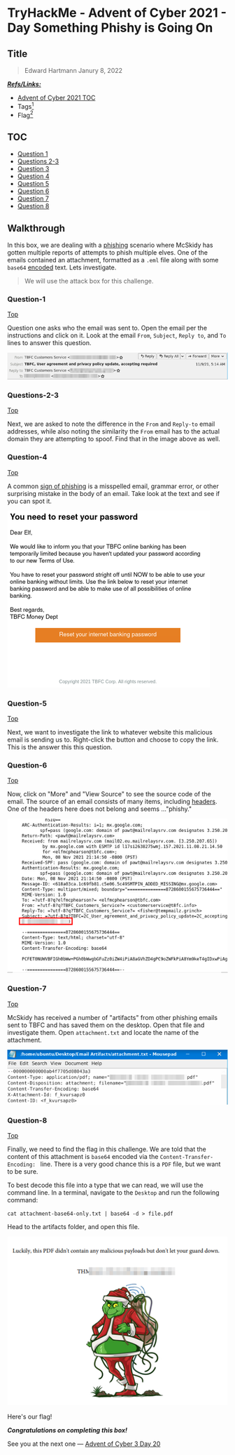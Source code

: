 # TryHackMe - Advent of Cyber 2021 - Day Something Phishy is Going On
## Title
> Edward Hartmann
> Janury 8, 2022

***<u>Refs/Links:</u>***
- [Advent of Cyber 2021 TOC](Advent%20of%20Cyber%20Table%20of%20Contents.md)  
-  Tags[^1]
-  Flag[^2]

[^1]: #phishing #socialengineering #blue #ir #encoding 
[^2]: *Question 1:* `elfmcphearson@tbfc.com`  
					*Question 2:* `customerservice@t8fc.info`  
					*Question 3:* `fisher@tempmailz.grinch`  
					*Question 4:* `stright`  
					*Question 5:* `https://89xgwsnmo5.grinch/out/fishing/` 
					*Question 6:* `X-GrinchPhish: >;^)`  
					*Question 7:* `password-reset-instructions.pdf`  
					*Question 8:* ` `  

## TOC
- [Question 1](#Question-1)
- [Questions 2-3](#Questions-2-3)
- [Question 3](#Question-3)
- [Question 4](#Question-4)
- [Question 5](#Question-5)
- [Question 6](#Question-6)
- [Question 7](#Question-7)
- [Question 8](#Question-8)

## Walkthrough
In this box, we are dealing with a [phishing](../../../knowledge-base/concepts/phishing.md) scenario where McSkidy has gotten multiple reports of attempts to phish multiple elves. One of the emails contained an attachment, formatted as a `.eml` file along with some `base64` [encoded](../../../knowledge-base/concepts/encoding_decoding.md) text. Lets investigate. 

> We will use the attack box for this challenge.

### Question-1
[Top](#TOC)

Question one asks who the email was sent to. Open the email per the instructions and click on it. Look at the email `From`, `Subject`, `Reply to`, and `To` lines to answer this question. 

![Email Information](AoC-2021_Photos/Day_19/01_AoC_Day_19_01-08-22-Sent-To.png)

### Questions-2-3
[Top](#TOC)

Next, we are asked to note the difference in the `From` and `Reply-to` email addresses, while also noting the similarity the `From` email has to the actual domain they are attempting to spoof. Find that in the image above as well. 

### Question-4
[Top](#TOC)

A common [sign of phishing](../../../knowledge-base/concepts/phishing.md#Signs) is a misspelled email, grammar error, or other surprising mistake in the body of an email. Take look at the text and see if you can spot it. 

![Email Body](AoC-2021_Photos/Day_19/02_AoC_Day_19_01-08-22-Email-Body.png)

### Question-5
[Top](#TOC)

Next, we want to investigate the link to whatever website this malicious email is sending us to. Right-click the button and choose to copy the link. This is the answer this this question. 

### Question-6
[Top](#TOC)

Now, click on "More" and "View Source" to see the source code of the email. The source of an email consists of many items, including [headers](../../../knowledge-base/concepts/phishing.md#Headers). One of the headers here does not belong and seems ..."phishy."

![Unusual Header](AoC-2021_Photos/Day_19/03_AoC_Day_19_01-08-22-Unusual-Header.png)

### Question-7
[Top](#TOC)

McSkidy has received a number of "artifacts" from other phishing emails sent to TBFC and has saved them on the desktop. Open that file and investigate them. Open `attachment.txt` and locate the name of the attachment. 

![Attachment Name](AoC-2021_Photos/Day_19/04_AoC_Day_19_01-08-22-Attachment-Name.png)

### Question-8
[Top](#TOC)

Finally, we need to find the flag in this challenge. We are told that the content of this attachment is `base64` encoded via the `Content-Transfer-Encoding: ` line. There is a very good chance this is a `PDF` file, but we want to be sure. 

To best decode this file into a type that we can read, we will use the command line. In a terminal, navigate to the `Desktop` and run the following command:

```
cat attachment-base64-only.txt | base64 -d > file.pdf
```

Head to the artifacts folder, and open this file. 

![Flag](AoC-2021_Photos/Day_19/05_AoC_Day_19_01-08-22-Flag.png)

Here's our flag!

***Congratulations on completing this box!***  

See you at the next one &mdash; [Advent of Cyber 3 Day 20](AoC-2021_Day20.md)
</br>
</br>
</br>
</br>
</br>
</br>
</br>
</br>
</br>
</br>
</br>
</br>
</br>
</br>
</br>
</br>
</br>
</br>
</br>
</br>
</br>
</br>
</br>
</br>
</br>
</br>
</br>
</br>
</br>
</br>
</br>
</br>
</br>
</br>
</br>
</br>
</br>
</br>
</br>
</br>
</br>
</br>
</br>
</br>
</br>
</br>
</br>
</br>
</br>
</br>
</br>
</br>
</br>
</br>
</br>
</br>
</br>
</br>
</br>
</br>
</br>
</br>
</br>
